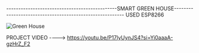 ----------------------------------------------SMART GREEN HOUSE---------------------------------------------------------
USED ESP8266


![Green House](https://github.com/inosh611/SmartGreenHouse/assets/85205780/518ed9d7-2522-4a25-ba17-39c07c1ff302)






PROJECT VIDEO ----> https://youtu.be/P17lyUynJS4?si=Yi0aaaA-gzHrZ_F2
